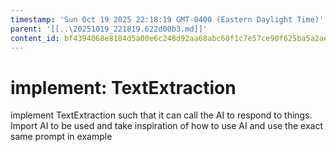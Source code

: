 ```yaml
---
timestamp: 'Sun Oct 19 2025 22:18:19 GMT-0400 (Eastern Daylight Time)'
parent: '[[..\20251019_221819.622d00b3.md]]'
content_id: bf4394068e8184d5a00e6c248d92aa68abc60f1c7e57ce90f625ba5a2ae7381b
---
```


# implement: TextExtraction

implement TextExtraction such that it can call the AI to respond to things. Import AI to be used and take inspiration of
how to use AI and use the exact same prompt in example
